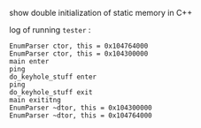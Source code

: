 show double initialization of static memory in C++

log of running `tester` :

```
EnumParser ctor, this = 0x104764000
EnumParser ctor, this = 0x104300000
main enter
ping
do_keyhole_stuff enter
ping
do_keyhole_stuff exit
main exititng
EnumParser ~dtor, this = 0x104300000
EnumParser ~dtor, this = 0x104764000

```
